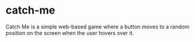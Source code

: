 # catch-me

Catch Me is a simple web-based game where a button moves to a random position on the screen when the user hovers over it.
